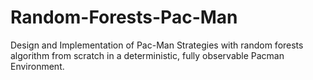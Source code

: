 # Random-Forests-Pac-Man
Design and Implementation of Pac-Man Strategies with random forests algorithm from scratch in a deterministic, fully observable Pacman Environment.
